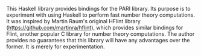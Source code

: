 This Haskell library provides bindings for the PARI library. Its purpose is to experiment with using Haskell to perform fast number theory computations. It was inspired by Martin Raum's original HFlint library (https://github.com/martinra/hflint), which provides similar bindings for Flint, another popular C library for number theory computations. The author provides no guarantees that this library will have any advantages over the former. It is merely for experimentation.
